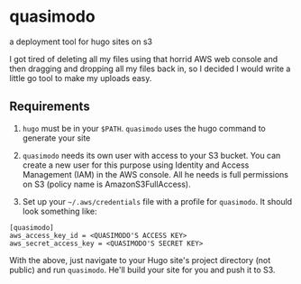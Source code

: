 quasimodo
=========
a deployment tool for hugo sites on s3

I got tired of deleting all my files using that horrid AWS web console
and then dragging and dropping all my files back in, so I decided I would
write a little go tool to make my uploads easy.

## Requirements

1. `hugo` must be in your `$PATH`. `quasimodo` uses the hugo command to generate your site

1. `quasimodo` needs its own user with access to your S3 bucket. You can create a new user
for this purpose using Identity and Access Management (IAM) in the AWS console. All he needs
is full permissions on S3 (policy name is AmazonS3FullAccess).

1. Set up your `~/.aws/credentials` file with a profile for `quasimodo`. It should look something
like: 

```
[quasimodo]
aws_access_key_id = <QUASIMODO'S ACCESS KEY>
aws_secret_access_key = <QUASIMODO'S SECRET KEY>
```

With the above, just navigate to your Hugo site's project directory (not public) and run `quasimodo`. He'll build your site for you and push it to S3.
